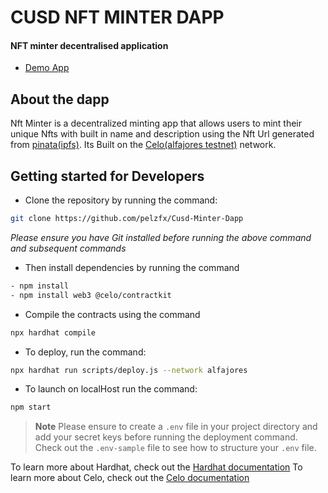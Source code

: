 # CUSD NFT MINTER DAPP

#### NFT minter decentralised application

- [Demo App](https://bafybeiaisb5mh4v72fccro36dsucaczu6uxhwhkjglzz3fm5pene4q7iwa.ipfs.sphn.link/)

## About the dapp
Nft Minter is a decentralized minting app that allows users to mint their unique Nfts with built in name and description using the Nft Url generated from [pinata(ipfs)](https://www.pinata.cloud/).
Its Built on the [Celo(alfajores testnet)](https://docs.celo.org/network) network.

## Getting started for Developers

- Clone the repository by running the command:
```bash
git clone https://github.com/pelzfx/Cusd-Minter-Dapp
```
_Please ensure you have Git installed before running the above command and subsequent commands_

- Then install dependencies by running the command 

```bash
- npm install
- npm install web3 @celo/contractkit 
```

- Compile the contracts using the command
````bash
npx hardhat compile
````

- To deploy, run the command:

```bash
npx hardhat run scripts/deploy.js --network alfajores
```
- To launch on localHost run the command:

```bash
npm start
```

> **Note** Please ensure to create a `.env` file in your project directory and add your secret keys before running the deployment command. Check out the `.env-sample` file to see how to structure your `.env` file.


To learn more about Hardhat, check out the [Hardhat documentation](https://hardhat.org/hardhat-runner/docs/getting-started)
To learn more about Celo, check out the [Celo documentation](https://docs.celo.org/)
